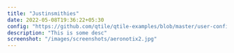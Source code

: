 ```yaml
---
title: "Justinsmithies"
date: 2022-05-08T19:36:22+05:30
config: "https://github.com/qtile/qtile-examples/blob/master/user-configs/aeronotix.py"
description: "This is some desc"
screenshot: "/images/screenshots/aeronotix2.jpg"
---
```


